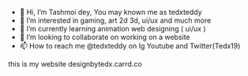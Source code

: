 - 👋 Hi, I’m Tashmoi dey, You may known me as tedxteddy
- 👀 I’m interested in gaming, art 2d 3d, ui/ux and much more 
- 🌱 I’m currently learning animation web designing ( ui/ux )
- 💞️ I’m looking to collaborate on working on a website
- 📫 How to reach me @tedxteddy on Ig  Youtube and Twitter(Tedx19)

this is my website designbytedx.carrd.co

<!---
tedxteddy/tedxteddy is a ✨ special ✨ repository because its `README.md` (this file) appears on your GitHub profile.
You can click the Preview link to take a look at your changes.
--->
